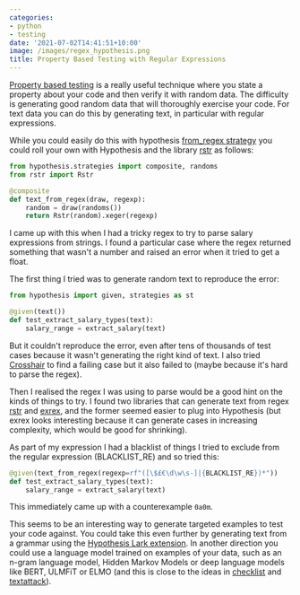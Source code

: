```yaml
---
categories:
- python
- testing
date: '2021-07-02T14:41:51+10:00'
image: /images/regex_hypothesis.png
title: Property Based Testing with Regular Expressions
---
```


[Property based testing](/property-based-testing) is a really useful technique where you state a property about your code and then verify it with random data.
The difficulty is generating good random data that will thoroughly exercise your code.
For text data you can do this by generating text, in particular with regular expressions.

While you could easily do this with hypothesis [from_regex strategy](https://hypothesis.readthedocs.io/en/latest/data.html#hypothesis.strategies.from_regex) you could roll your own with Hypothesis and the library [rstr](https://github.com/leapfrogonline/rstr) as follows:

```python
from hypothesis.strategies import composite, randoms
from rstr import Rstr

@composite
def text_from_regex(draw, regexp):
    random = draw(randoms())
    return Rstr(random).xeger(regexp)
```

I came up with this when I had a tricky regex to try to parse salary expressions from strings.
I found a particular case where the regex returned something that wasn't a number and raised an error when it tried to get a float.

The first thing I tried was to generate random text to reproduce the error:

```python
from hypothesis import given, strategies as st

@given(text())
def test_extract_salary_types(text):
    salary_range = extract_salary(text)
```

But it couldn't reproduce the error, even after tens of thousands of test cases because it wasn't generating the right kind of text.
I also tried [Crosshair](https://github.com/pschanely/CrossHair) to find a failing case but it also failed to (maybe because it's hard to parse the regex).

Then I realised the regex I was using to parse would be a good hint on the kinds of things to try.
I found two libraries that can generate text from regex [rstr](https://github.com/leapfrogonline/rstr) and [exrex](https://github.com/asciimoo/exrex), and the former seemed easier to plug into Hypothesis (but exrex looks interesting because it can generate cases in increasing complexity, which would be good for shrinking).

As part of my expression I had a blacklist of things I tried to exclude from the regular expression (BLACKLIST_RE) and so tried this:

```python
@given(text_from_regex(regexp=rf"([\$£€\d\w\s-]|{BLACKLIST_RE})*"))
def test_extract_salary_types(text):
    salary_range = extract_salary(text)
```

This immediately came up with a counterexample `0a0m`.

This seems to be an interesting way to generate targeted examples to test your code against.
You could take this even further by generating text from a grammar using the [Hypothesis Lark extension](https://hypothesis.readthedocs.io/en/latest/extras.html?highlight=lark#hypothesis-lark).
In another direction you could use a language model trained on examples of your data, such as an n-gram language model, Hidden Markov Models or deep language models like BERT, ULMFiT or ELMO (and this is close to the ideas in [checklist](/nlp-checklist) and [textattack](https://github.com/QData/TextAttack)).
